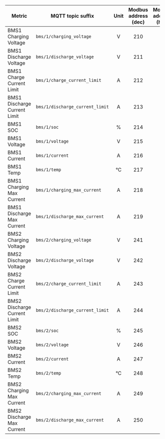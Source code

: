 |Metric|MQTT topic suffix|Unit|Modbus address (dec)|Modbus address (hex)|Modbus data type|Scale factor|
|---|---|:-:|:-:|:-:|:-:|:-:|
|BMS1 Charging Voltage|`bms/1/charging_voltage`|V|210|d2|U_WORD|0.1|
|BMS1 Discharge Voltage|`bms/1/discharge_voltage`|V|211|d3|U_WORD|0.1|
|BMS1 Charge Current Limit|`bms/1/charge_current_limit`|A|212|d4|U_WORD|1|
|BMS1 Discharge Current Limit|`bms/1/discharge_current_limit`|A|213|d5|U_WORD|1|
|BMS1 SOC|`bms/1/soc`|%|214|d6|U_WORD|1|
|BMS1 Voltage|`bms/1/voltage`|V|215|d7|U_WORD|0.1|
|BMS1 Current|`bms/1/current`|A|216|d8|S_WORD|0.1|
|BMS1 Temp|`bms/1/temp`|°C|217|d9|S_WORD|0.1|
|BMS1 Charging Max Current|`bms/1/charging_max_current`|A|218|da|S_WORD|1|
|BMS1 Discharge Max Current|`bms/1/discharge_max_current`|A|219|db|S_WORD|1|
|BMS2 Charging Voltage|`bms/2/charging_voltage`|V|241|f1|U_WORD|0.1|
|BMS2 Discharge Voltage|`bms/2/discharge_voltage`|V|242|f2|U_WORD|0.1|
|BMS2 Charge Current Limit|`bms/2/charge_current_limit`|A|243|f3|U_WORD|1|
|BMS2 Discharge Current Limit|`bms/2/discharge_current_limit`|A|244|f4|U_WORD|1|
|BMS2 SOC|`bms/2/soc`|%|245|f5|U_WORD|1|
|BMS2 Voltage|`bms/2/voltage`|V|246|f6|U_WORD|0.1|
|BMS2 Current|`bms/2/current`|A|247|f7|S_WORD|0.1|
|BMS2 Temp|`bms/2/temp`|°C|248|f8|S_WORD|0.1|
|BMS2 Charging Max Current|`bms/2/charging_max_current`|A|249|f9|S_WORD|1|
|BMS2 Discharge Max Current|`bms/2/discharge_max_current`|A|250|fa|S_WORD|1|
